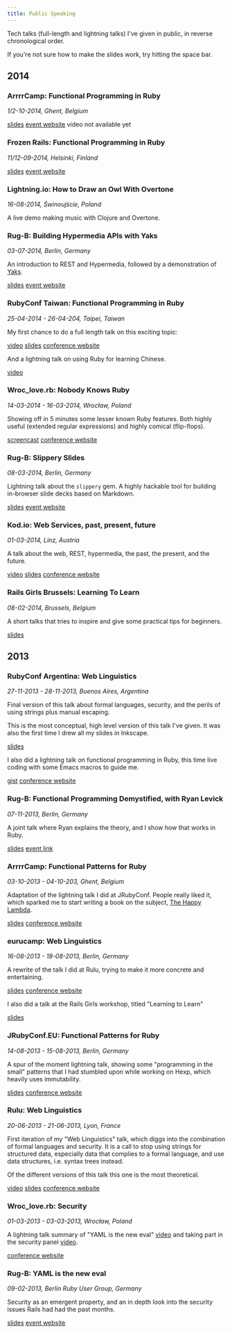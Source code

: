 ```yaml
---
title: Public Speaking
---
```


Tech talks (full-length and lightning talks) I've given in public, in reverse chronological order.

If you're not sure how to make the slides work, try hitting the space bar.

## 2014

### ArrrrCamp: Functional Programming in Ruby

_1/2-10-2014, Ghent, Belgium_

[slides](http://arnebrasseur.net/talks/arrrrcamp2014)
[event website](http://2014.arrrrcamp.be/)
video not available yet

### Frozen Rails: Functional Programming in Ruby

_11/12-09-2014, Helsinki, Finland_

[slides](http://arnebrasseur.net/talks/frozenrails2014)
[event website](http://2014.frozenrails.eu/)

### Lightning.io: How to Draw an Owl With Overtone

_16-08-2014, Świnoujście, Poland_

A live demo making music with Clojure and Overtone.

<a id="rugb-yaks"></a>
### Rug-B: Building Hypermedia APIs with Yaks

_03-07-2014, Berlin, Germany_

An introduction to REST and Hypermedia, followed by a demonstration of [Yaks](https://github.com/plexus/yaks).

[slides](http://arnebrasseur.net/talks/rugb201407/hypermedia.html)
[event website](http://www.rug-b.de/events/july-meetup-2014)

<a id="rubyconftw2014"></a>
### RubyConf Taiwan: Functional Programming in Ruby

_25-04-2014 - 26-04-204, Taipei, Taiwan_

My first chance to do a full length talk on this exciting topic:

[video](https://www.youtube.com/watch?v=L8PNydBAsGo)
[slides](http://arnebrasseur.net/talks/rubyconftw2014/fp_in_ruby.html)
[conference website](http://rubyconf.tw/2014/)

And a lightning talk on using Ruby for learning Chinese.

[video](https://www.youtube.com/watch?v=Q2JqHd1ojOU)

<a id="wroclove2014"></a>
### Wroc_love.rb: Nobody Knows Ruby

_14-03-2014 - 16-03-2014, Wrocław, Poland_

Showing off in 5 minutes some lesser known Ruby features. Both highly useful (extended regular expressions) and highly comical (flip-flops).

[screencast](https://www.youtube.com/watch?v=72AAZiTES_0)
[conference website](http://wrocloverb.com/)

<a id="rugb-slippery"></a>
### Rug-B: Slippery Slides

_08-03-2014, Berlin, Germany_

Lightning talk about the `slippery` gem. A highly hackable tool for building in-browser slide decks based on Markdown.

[slides](http://arnebrasseur.net/talks/rugb201403/presentation.html)
[event website](http://www.rug-b.de/events/march-meetup-2014)

<a id="kodio2014"></a>
### Kod.io: Web Services, past, present, future

_01-03-2014, Linz, Austria_

A talk about the web, REST, hypermedia, the past, the present, and the future.

[video](http://www.confreaks.com/videos/3254-kodio_2014-2004-2024-two-decades-of-web-services-a-retrospective)
[slides](http://arnebrasseur.net/talks/kodio2014/)
[conference website](http://linz.kod.io/)

<a id="rgbxl201402"></a>
### Rails Girls Brussels: Learning To Learn

_08-02-2014, Brussels, Belgium_

A short talks that tries to inspire and give some practical tips for beginners.

[slides](http://arnebrasseur.net/talks/railsgirlsbrussels2014/)

## 2013

<a id="rubyconfar2014"></a>

### RubyConf Argentina: Web Linguistics

_27-11-2013 - 28-11-2013, Buenos Aires, Argentina_

Final version of this talk about formal languages, security, and the perils of using strings plus manual escaping.

This is the most conceptual, high level version of this talk I've given. It was also the first time I drew all my slides in Inkscape.

[slides](http://arnebrasseur.net/talks/rubyconfar2013/)

I also did a lightning talk on functional programming in Ruby, this time live coding with some Emacs macros to guide me.

[gist](https://gist.github.com/plexus/7695852)
[conference website](http://rubyconfargentina.org/en)

<a id="rugb-fp"></a>

### Rug-B: Functional Programming Demystified, with Ryan Levick

_07-11-2013, Berlin, Germany_

A joint talk where Ryan explains the theory, and I show how that works in Ruby.

[slides](http://arnebrasseur.net/talks/rugb201311.pdf)
[event link](http://www.rug-b.de/events/november-meetup-5e6bfcfa-5e3e-43f2-8d60-25f41afd517d)

<a id="arrrrcamp2013"></a>

### ArrrrCamp: Functional Patterns for Ruby

_03-10-2013 - 04-10-203, Ghent, Belgium_

Adaptation of the lightning talk I did at JRubyConf. People really liked it, which sparked me to start writing a book on the subject, [The Happy Lambda](https://leanpub.com/happylambda).

[slides](http://arnebrasseur.net/talks/arrrrcamp2013/functional_ruby.html)
[conference website](http://2013.arrrrcamp.be/)

<a id="eurucamp2013"></a>

### eurucamp: Web Linguistics

_16-08-2013 - 18-08-2013, Berlin, Germany_

A rewrite of the talk I did at Rulu, trying to make it more concrete and entertaining.

[slides](http://arnebrasseur.net/talks/eurucamp2013/)
[conference website](http://2013.eurucamp.org/)

I also did a talk at the Rails Girls workshop, titled "Learning to Learn"

[slides](http://arnebrasseur.net/talks/eurucamp2013/learn_to_learn.html)

<a id="jrubyconf2013"></a>

### JRubyConf.EU: Functional Patterns for Ruby

_14-08-2013 - 15-08-2013, Berlin, Germany_

A spur of the moment lightning talk, showing some "programming in the small" patterns that I had stumbled upon while working on Hexp, which heavily uses immutability.

[slides](http://arnebrasseur.net/talks/eurucamp2013/functional_ruby.html)
[conference website](http://2013.jrubyconf.eu/)

<a id="rulu2013"></a>

### Rulu: Web Linguistics

_20-06-2013 - 21-06-2013, Lyon, France_

First iteration of my "Web Linguistics" talk, which diggs into the combination of formal languages and security. It is a call to stop using strings for structured data, especially data that complies to a formal language, and use data structures, i.e. syntax trees instead.

Of the different versions of this talk this one is the most theoretical.

[video](http://www.youtube.com/watch?v=1B4wWQAiDFA)
[slides](http://arnebrasseur.net/talks/rulu2013/#/step-1)
[conference website](http://2013.rulu.eu/)

<a id="wroclove2013"></a>

### Wroc_love.rb: Security

_01-03-2013 - 03-03-2013, Wrocław, Poland_

A lightning talk summary of "YAML is the new eval" [video](http://youtu.be/VO4tM5RcUlc?t=30m12s) and taking part in the security panel [video](http://www.youtube.com/watch?v=cqYKd6jPXKM).

[conference website](http://2013.wrocloverb.com/)

<a id="rugb-yaml"></a>

### Rug-B: YAML is the new eval

_09-02-2013, Berlin Ruby User Group, Germany_

Security as an emergent property, and an in depth look into the security issues Rails had had the past months.

[slides](http://www.slideshare.net/arnebrasseur/yaml-is-the-new-eval)
[event website](http://www.rug-b.de/events/febuary-meetup)
